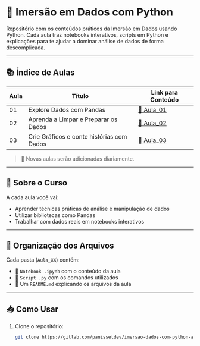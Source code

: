 # 🚀 Imersão em Dados com Python

Repositório com os conteúdos práticos da Imersão em Dados usando Python. Cada aula traz notebooks interativos, scripts em Python e explicações para te ajudar a dominar análise de dados de forma descomplicada.

---

## 📚 Índice de Aulas

| Aula | Título                          | Link para Conteúdo |
|------|----------------------------------|---------------------|
| 01   | Explore Dados com Pandas         | [📂 Aula_01](./Aula_01/) |
| 02   | Aprenda a Limpar e Preparar os Dados                     | [📂 Aula_02](./Aula_02/) |
| 03   | Crie Gráficos e conte histórias com Dados                     | [📂 Aula_03](./Aula_03/) |

> 📅 Novas aulas serão adicionadas diariamente.

---

## 🧠 Sobre o Curso

A cada aula você vai:

- Aprender técnicas práticas de análise e manipulação de dados
- Utilizar bibliotecas como Pandas
- Trabalhar com dados reais em notebooks interativos

---

## 💾 Organização dos Arquivos

Cada pasta (`Aula_XX`) contém:

- 📓 `Notebook .ipynb` com o conteúdo da aula
- 🐍 `Script .py` com os comandos utilizados
- 📝 Um `README.md` explicando os arquivos da aula

---

## 📥 Como Usar

1. Clone o repositório:
   ```bash
   git clone https://gitlab.com/panissetdev/imersao-dados-com-python-alura

